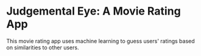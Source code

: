 Judgemental Eye: A Movie Rating App
===================================
This movie rating app uses machine learning to guess users' ratings based on similarities to other users.
